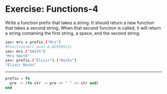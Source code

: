 # Exercise: Functions-4

Write a function prefix that takes a string.
It should return a new function that takes a second string.
When that second function is called, it will return a string containing the first string, a space, and the second string.

```bash
iex> mrs = prefix.("Mrs")
#Function<erl_eval.6.82930912>
iex> mrs.("Smith")
"Mrs Smith"
iex> prefix.("Elixir").("Rocks")
"Elixir Rocks"
```

---

```elixir
prefix = fn
  pre -> (fn str -> pre <> " " <> str end)
end
```